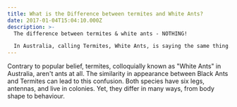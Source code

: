```yaml
---
title: What is the Difference between termites and White Ants?
date: 2017-01-04T15:04:10.000Z
description: >-
  The difference between termites & white ants - NOTHING!

  In Australia, calling Termites, White Ants, is saying the same thing. Technically, termites are in the cockroach family (Sub-order of the Blattodea order), and ants are in the wasp family (Order Hymenoptera). Termites' bodies aren’t segmented, whereas ants are.
---
```

Contrary to popular belief, termites, colloquially known as "White Ants" in Australia, aren't ants at all. The similarity in appearance between Black Ants and Termites can lead to this confusion. Both species have six legs, antennas, and live in colonies. Yet, they differ in many ways, from body shape to behaviour.